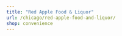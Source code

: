 ```yaml
---
title: "Red Apple Food & Liquor"
url: /chicago/red-apple-food-and-liquor/
shop: convenience
---
```

